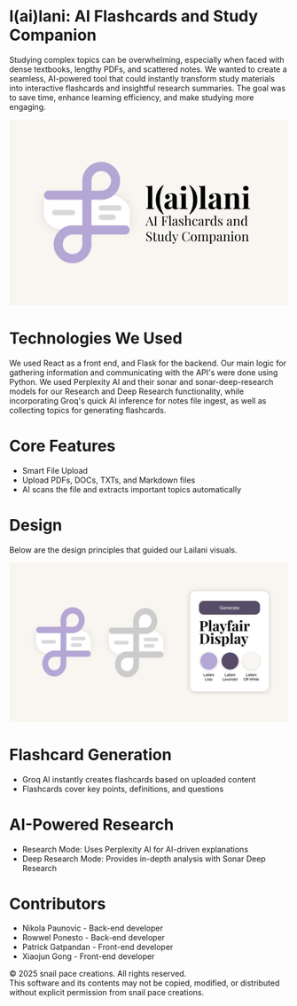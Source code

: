 # l(ai)lani: AI Flashcards and Study Companion

Studying complex topics can be overwhelming, especially when faced with dense textbooks, lengthy PDFs, and scattered notes. We wanted to create a seamless, AI-powered tool that could instantly transform study materials into interactive flashcards and insightful research summaries. The goal was to save time, enhance learning efficiency, and make studying more engaging.

![lailani_thumbnail](imgs/lailani_thumbnail.jpg)

# Technologies We Used

We used React as a front end, and Flask for the backend. Our main logic for gathering information and communicating with the API's were done using Python. We used Perplexity AI and their sonar and sonar-deep-research models for our Research and Deep Research functionality, while incorporating Groq's quick AI inference for notes file ingest, as well as collecting topics for generating flashcards. 

# Core Features

- Smart File Upload
- Upload PDFs, DOCs, TXTs, and Markdown files
- AI scans the file and extracts important topics automatically

# Design

Below are the design principles that guided our Lailani visuals.

![lailani_thumbnail](imgs/lailani_Design_Principles.jpg)

# Flashcard Generation

- Groq AI instantly creates flashcards based on uploaded content
- Flashcards cover key points, definitions, and questions

# AI-Powered Research

- Research Mode: Uses Perplexity AI for AI-driven explanations
- Deep Research Mode: Provides in-depth analysis with Sonar Deep Research

# Contributors
- Nikola Paunovic - Back-end developer
- Rowwel Ponesto - Back-end developer
- Patrick Gatpandan - Front-end developer
- Xiaojun Gong - Front-end developer

© 2025 snail pace creations. All rights reserved. <br>
This software and its contents may not be copied, modified, or distributed without explicit permission from snail pace creations.
